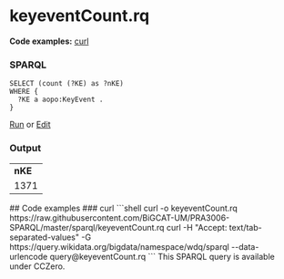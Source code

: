 # keyeventCount.rq
**Code examples:** [curl](#curl)
### SPARQL
```sparql
SELECT (count (?KE) as ?nKE) 
WHERE {
  ?KE a aopo:KeyEvent .
}
```
[Run](https://aopwiki.rdf.bigcat-bioinformatics.org/sparql/?query=SELECT%20%28count%20%28%3FKE%29%20as%20%3FnKE%29%20%0AWHERE%20%7B%0A%20%20%3FKE%20a%20aopo%3AKeyEvent%20.%0A%7D%0A) or [Edit](https://aopwiki.rdf.bigcat-bioinformatics.org/?q=SELECT%20%28count%20%28%3FKE%29%20as%20%3FnKE%29%20%0AWHERE%20%7B%0A%20%20%3FKE%20a%20aopo%3AKeyEvent%20.%0A%7D%0A)


### Output
<!-- https://aopwiki.rdf.bigcat-bioinformatics.org/sparql -->
<table>
  <tr>
    <td><b>nKE</b></td>
  </tr>
  <tr>
    <td>1371</td>
  </tr>
</table>
## Code examples
### curl
```shell
curl -o keyeventCount.rq https://raw.githubusercontent.com/BiGCAT-UM/PRA3006-SPARQL/master/sparql/keyeventCount.rq
curl -H "Accept: text/tab-separated-values" -G https://query.wikidata.org/bigdata/namespace/wdq/sparql --data-urlencode query@keyeventCount.rq
```
This SPARQL query is available under CCZero.
